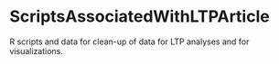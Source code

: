 # ScriptsAssociatedWithLTPArticle
R scripts and data for clean-up of data for LTP analyses and for visualizations.
